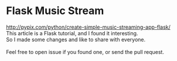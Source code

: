 Flask Music Stream
==============

http://pypix.com/python/create-simple-music-streaming-app-flask/<br />
This article is a Flask tutorial, and I found it interesting.<br />
So I made some changes and like to share with everyone.<br /><br />
Feel free to open issue if you found one, or send the pull request.
